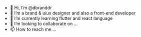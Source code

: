 - 👋 Hi, I’m @dbranddr
- 👀 I’m a brand & uiux designer and also a front-end developer 
- 🌱 I’m currently learning flutter and react language 
- 💞️ I’m looking to collaborate on ...
- 📫 How to reach me ...

<!---
dbranddr/dbranddr is a ✨ special ✨ repository because its `README.md` (this file) appears on your GitHub profile.
You can click the Preview link to take a look at your changes.
--->
